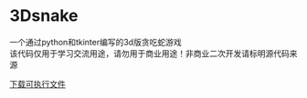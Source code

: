# 3Dsnake
一个通过python和tkinter编写的3d版贪吃蛇游戏  
该代码仅用于学习交流用途，请勿用于商业用途！非商业二次开发请标明源代码来源

[下载可执行文件](https://github.com/OpenSoup/3Dsnake/releases/tag/games)
